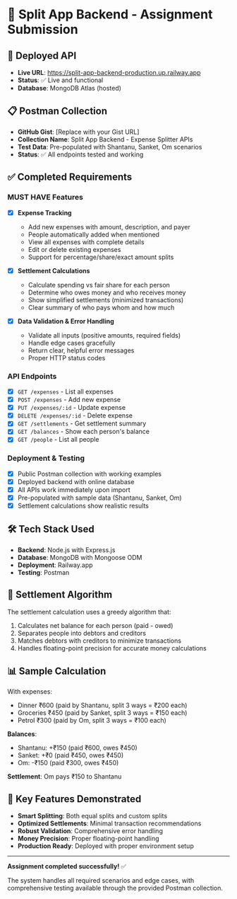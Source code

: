 # 🧾 Split App Backend - Assignment Submission

## 🚀 **Deployed API**
- **Live URL**: https://split-app-backend-production.up.railway.app
- **Status**: ✅ Live and functional
- **Database**: MongoDB Atlas (hosted)

## 📋 **Postman Collection**
- **GitHub Gist**: [Replace with your Gist URL]
- **Collection Name**: Split App Backend - Expense Splitter APIs
- **Test Data**: Pre-populated with Shantanu, Sanket, Om scenarios
- **Status**: ✅ All endpoints tested and working

## ✅ **Completed Requirements**

### **MUST HAVE Features**
- [x] **Expense Tracking**
  - Add new expenses with amount, description, and payer
  - People automatically added when mentioned
  - View all expenses with complete details
  - Edit or delete existing expenses
  - Support for percentage/share/exact amount splits

- [x] **Settlement Calculations**
  - Calculate spending vs fair share for each person
  - Determine who owes money and who receives money
  - Show simplified settlements (minimized transactions)
  - Clear summary of who pays whom and how much

- [x] **Data Validation & Error Handling**
  - Validate all inputs (positive amounts, required fields)
  - Handle edge cases gracefully
  - Return clear, helpful error messages
  - Proper HTTP status codes

### **API Endpoints**
- [x] `GET /expenses` - List all expenses
- [x] `POST /expenses` - Add new expense
- [x] `PUT /expenses/:id` - Update expense
- [x] `DELETE /expenses/:id` - Delete expense
- [x] `GET /settlements` - Get settlement summary
- [x] `GET /balances` - Show each person's balance
- [x] `GET /people` - List all people

### **Deployment & Testing**
- [x] Public Postman collection with working examples
- [x] Deployed backend with online database
- [x] All APIs work immediately upon import
- [x] Pre-populated with sample data (Shantanu, Sanket, Om)
- [x] Settlement calculations show realistic results

## 🛠️ **Tech Stack Used**
- **Backend**: Node.js with Express.js
- **Database**: MongoDB with Mongoose ODM
- **Deployment**: Railway.app
- **Testing**: Postman

## 🧮 **Settlement Algorithm**
The settlement calculation uses a greedy algorithm that:
1. Calculates net balance for each person (paid - owed)
2. Separates people into debtors and creditors
3. Matches debtors with creditors to minimize transactions
4. Handles floating-point precision for accurate money calculations

## 📊 **Sample Calculation**
With expenses:
- Dinner ₹600 (paid by Shantanu, split 3 ways = ₹200 each)
- Groceries ₹450 (paid by Sanket, split 3 ways = ₹150 each)
- Petrol ₹300 (paid by Om, split 3 ways = ₹100 each)

**Balances**:
- Shantanu: +₹150 (paid ₹600, owes ₹450)
- Sanket: +₹0 (paid ₹450, owes ₹450)
- Om: -₹150 (paid ₹300, owes ₹450)

**Settlement**: Om pays ₹150 to Shantanu

## 🎯 **Key Features Demonstrated**
- **Smart Splitting**: Both equal splits and custom splits
- **Optimized Settlements**: Minimal transaction recommendations
- **Robust Validation**: Comprehensive error handling
- **Money Precision**: Proper floating-point handling
- **Production Ready**: Deployed with proper environment setup

---

**Assignment completed successfully!** ✅

The system handles all required scenarios and edge cases, with comprehensive testing available through the provided Postman collection.